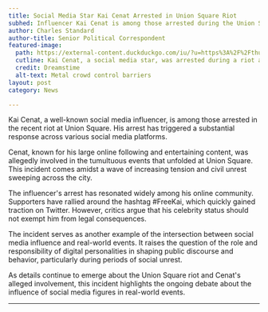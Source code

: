 ```yaml
---
title: Social Media Star Kai Cenat Arrested in Union Square Riot
subhed: Influencer Kai Cenat is among those arrested during the Union Square riot, generating significant social media response.
author: Charles Standard
author-title: Senior Political Correspondent
featured-image: 
  path: https://external-content.duckduckgo.com/iu/?u=https%3A%2F%2Fthumbs.dreamstime.com%2Fb%2Fcrowd-barriers-detail-29205567.jpg&f=1&nofb=1&ipt=794608e9094bceae32265f70506c905f6648065f09dd9a45fc33472c2b35a0e8&ipo=images
  cutline: Kai Cenat, a social media star, was arrested during a riot at Union Square.
  credit: Dreamstime
  alt-text: Metal crowd control barriers
layout: post
category: News

---
```


Kai Cenat, a well-known social media influencer, is among those arrested in the recent riot at Union Square. His arrest has triggered a substantial response across various social media platforms.

Cenat, known for his large online following and entertaining content, was allegedly involved in the tumultuous events that unfolded at Union Square. This incident comes amidst a wave of increasing tension and civil unrest sweeping across the city.

The influencer's arrest has resonated widely among his online community. Supporters have rallied around the hashtag #FreeKai, which quickly gained traction on Twitter. However, critics argue that his celebrity status should not exempt him from legal consequences.

The incident serves as another example of the intersection between social media influence and real-world events. It raises the question of the role and responsibility of digital personalities in shaping public discourse and behavior, particularly during periods of social unrest.

As details continue to emerge about the Union Square riot and Cenat's alleged involvement, this incident highlights the ongoing debate about the influence of social media figures in real-world events.

---